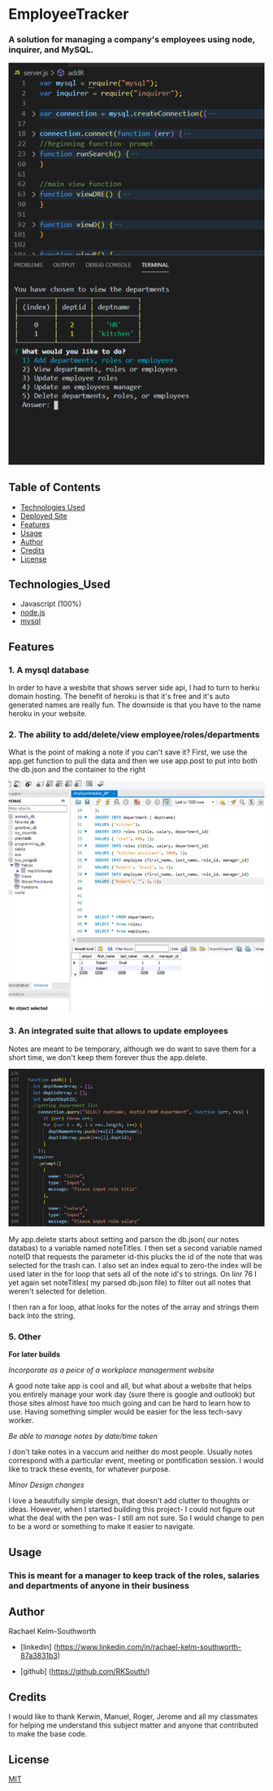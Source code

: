 # EmployeeTracker

### A solution for managing a company's employees using node, inquirer, and MySQL.

![Employee-Tracker](assets/finishedproduct.png)

## Table of Contents
* [Technologies Used](#Technologies_Used)
* [Deployed Site](#Deployed)
* [Features](#Features)
* [Usage](#Usage)
* [Author](#Author)
* [Credits](#Credits)
* [License](#License)

## Technologies_Used
* Javascript (100%) 
* [node.js](https://www.npmjs.com/)
* [mysql](https://www.mysqltutorial.org/)


<!-- ## Deployed Site
[Employee-Tracker](https://warm-caverns-86071.herokuapp.com/) -->

## Features 


### __1. A mysql database__

In order to have a wesbite that shows server side api, I had to turn to herku domain hosting. The benefit of heroku is that it's free and it's auto generated names are really fun. The downside is that you have to the name heroku in your website. 

### __2. The ability to add/delete/view employee/roles/departments__

What is the point of making a note if you can't save it? First, we use the app.get function to pull the data and then we use app.post to put into both the db.json and the container to the right

![Saving Notes](assets/codesnippet01.png)
 
### __3. An integrated suite that allows to update employees__

Notes are meant to be temporary, although we do want to save them for a short time, we don't keep them forever thus the app.delete.


![Deleting Notes](assets/codesnippet02.png)

My app.delete starts about setting and parson the db.json( our notes databas) to a variable named noteTitles. I then set a second variable named noteID that requests the parameter id-this plucks the id of the note that was selected for the trash can. I also set an index equal to zero-the index will be used later in the for loop that sets all of the note id's to strings.  On linr 76 I yet again set noteTitles( my parsed db.json file) to filter out all notes that weren't selected for deletion. 

I then ran a for loop, athat looks for the notes of the array and strings them back into the string. 


### __5. Other__

 __For later builds__

_Incorporate as a peice of a workplace managerment website_

A good note take app is cool and all, but what about a website that helps you entirely manage your work day (sure there is google and outlook) but those sites almost have too much going and can be hard to learn how to use. Having something simpler would be easier for the less tech-savy worker. 

_Be able to manage notes by date/time taken_

I don't take notes in a vaccum and neither do most people. Usually notes correspond with a particular event, meeting or pontification session. I would like to track these events, for whatever purpose. 

_Minor Design changes_

I love a beautifully simple design, that doesn't add clutter to thoughts or ideas. However, when I started building this project- I could not figure out what the deal with the pen was- I still am not sure. So I would change to pen to be a word or something to make it easier to navigate.

  
## Usage
### This is meant for a manager to keep track of the roles, salaries and departments of anyone in their business 

## Author 
Rachael Kelm-Southworth

* [linkedin] (https://www.linkedin.com/in/rachael-kelm-southworth-87a3831b3) 

* [github] (https://github.com/RKSouth/)

 ## Credits

I would like to thank Kerwin, Manuel, Roger, Jerome and all my classmates for helping me understand this subject matter and anyone that contributed to make the base code.

## License
[MIT](https://choosealicense.com/licenses/mit/)




